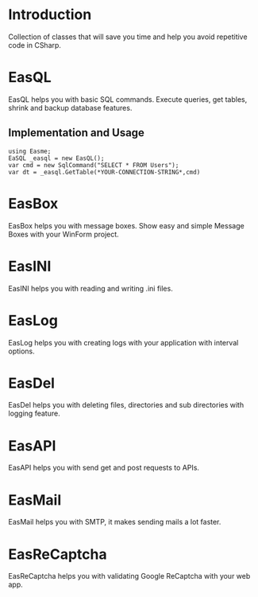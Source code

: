 # Introduction
 Collection of classes that will save you time and help you avoid repetitive code in CSharp. 

# EasQL
 EasQL helps you with basic SQL commands. Execute queries, get tables, shrink and backup database features.
 
## Implementation and Usage
```
using Easme;
EaSQL _easql = new EasQL();
var cmd = new SqlCommand("SELECT * FROM Users");
var dt = _easql.GetTable(*YOUR-CONNECTION-STRING*,cmd)
```

# EasBox
 EasBox helps you with message boxes. Show easy and simple Message Boxes with your WinForm project.

# EasINI
 EasINI helps you with reading and writing .ini files.

# EasLog
 EasLog helps you with creating logs with your application with interval options.
 
# EasDel
 EasDel helps you with deleting files, directories and sub directories with logging feature.

# EasAPI
 EasAPI helps you with send get and post requests to APIs.

# EasMail
 EasMail helps you with SMTP, it makes sending mails a lot faster.

# EasReCaptcha
 EasReCaptcha helps you with validating Google ReCaptcha with your web app.

